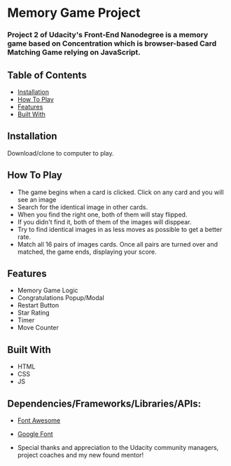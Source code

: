 # Memory Game Project

### Project 2 of Udacity's Front-End Nanodegree is a memory game based on Concentration which is browser-based Card Matching     Game relying on JavaScript. 

## Table of Contents

* [Installation](#installation)
* [How To Play](#instructions)
* [Features](#features)
* [Built With](builtwith)


## Installation
Download/clone to computer to play.

## How To Play

- The game begins when a card is clicked. Click on any card and you will see an image
- Search for the identical image in other cards.
- When you find the right one, both of them will stay flipped.
- If you didn't find it, both of them of the images will disppear.
- Try to find identical images in as less moves as possible to get a better rate.
- Match all 16 pairs of images cards.  Once all pairs are turned over and matched, the game ends, displaying your score.

## Features

- Memory Game Logic
- Congratulations Popup/Modal
- Restart Button
- Star Rating
- Timer
- Move Counter

## Built With

- HTML
- CSS
- JS

## Dependencies/Frameworks/Libraries/APIs:
- [Font Awesome](https://fontawesome.com/) 
- [Google Font](https://fonts.google.com/)

- Special thanks and appreciation to the Udacity community managers, project coaches and my new found mentor!





